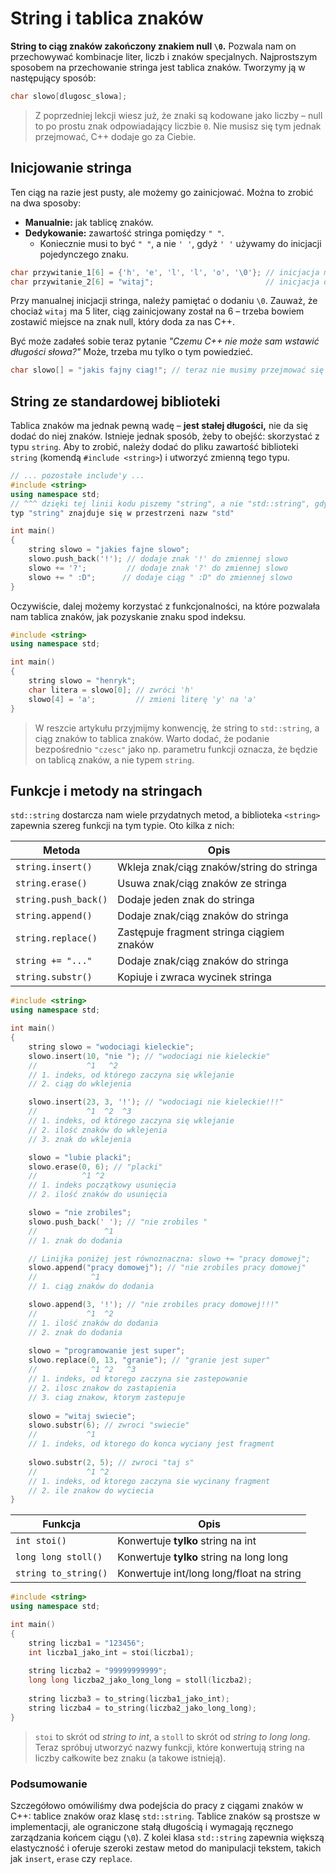 # String i tablica znaków

**String to ciąg znaków zakończony znakiem null `\0`.** Pozwala nam on przechowywać kombinacje liter, liczb i znaków specjalnych. Najprostszym sposobem na przechowanie stringa jest tablica znaków. Tworzymy ją w następujący sposób:

```cpp
char slowo[dlugosc_slowa];
```

> Z poprzedniej lekcji wiesz już, że znaki są kodowane jako liczby – null to po prostu znak odpowiadający liczbie `0`. Nie musisz się tym jednak przejmować, C++ dodaje go za Ciebie.

## Inicjowanie stringa

Ten ciąg na razie jest pusty, ale możemy go zainicjować. Można to zrobić na dwa sposoby:

- **Manualnie:** jak tablicę znaków.
- **Dedykowanie:** zawartość stringa pomiędzy `" "`.
  - Koniecznie musi to być `" "`, a nie `' '`, gdyż `' '` używamy do inicjacji pojedynczego znaku.

```cpp
char przywitanie_1[6] = {'h', 'e', 'l', 'l', 'o', '\0'}; // inicjacja manualna
char przywitanie_2[6] = "witaj";                         // inicjacja dedykowana
```

Przy manualnej inicjacji stringa, należy pamiętać o dodaniu `\0`. Zauważ, że chociaż `witaj` ma 5 liter, ciąg zainicjowany został na 6 – trzeba bowiem zostawić miejsce na znak null, który doda za nas C++.

Być może zadałeś sobie teraz pytanie *"Czemu C++ nie może sam wstawić długości słowa?"* Może, trzeba mu tylko o tym powiedzieć.

```cpp
char slowo[] = "jakis fajny ciag!"; // teraz nie musimy przejmować się długością słowa
```

## String ze standardowej biblioteki

Tablica znaków ma jednak pewną wadę – **jest stałej długości,** nie da się dodać do niej znaków. Istnieje jednak sposób, żeby to obejść: skorzystać z typu `string`. Aby to zrobić, należy dodać do pliku zawartość biblioteki `string` (komendą `#include <string>`) i utworzyć zmienną tego typu.

```cpp
// ... pozostałe include'y ...
#include <string>
using namespace std;
// ^^^ dzięki tej linii kodu piszemy "string", a nie "std::string", gdyż
typ "string" znajduje się w przestrzeni nazw "std"

int main()
{
    string slowo = "jakies fajne slowo";
    slowo.push_back('!'); // dodaje znak '!' do zmiennej slowo
    slowo += '?';         // dodaje znak '?' do zmiennej slowo
    slowo += " :D";      // dodaje ciąg " :D" do zmiennej slowo
}
```

Oczywiście, dalej możemy korzystać z funkcjonalności, na które pozwalała nam tablica znaków, jak pozyskanie znaku spod indeksu.

```cpp
#include <string>
using namespace std;

int main()
{
    string slowo = "henryk";
    char litera = slowo[0]; // zwróci 'h'
    slowo[4] = 'a';         // zmieni literę 'y' na 'a'
}
```

> W reszcie artykułu przyjmijmy konwencję, że string to `std::string`, a ciąg znaków to tablica znaków. Warto dodać, że podanie bezpośrednio `"czesc"` jako np. parametru funkcji oznacza, że będzie on tablicą znaków, a nie typem `string`.

## Funkcje i metody na stringach

`std::string` dostarcza nam wiele przydatnych metod, a biblioteka `<string>` zapewnia szereg funkcji na tym typie. Oto kilka z nich:

| Metoda              | Opis                                           |
| ------------------- | --------------------------------------------- |
| `string.insert()`   | Wkleja znak/ciąg znaków/string do stringa      |
| `string.erase()`    | Usuwa znak/ciąg znaków ze stringa              |
| `string.push_back()`| Dodaje jeden znak do stringa                  |
| `string.append()`   | Dodaje znak/ciąg znaków do stringa            |
| `string.replace()`  | Zastępuje fragment stringa ciągiem znaków   |
| `string += "..."`   | Dodaje znak/ciąg znaków do stringa            |
| `string.substr()`   | Kopiuje i zwraca wycinek stringa             |

```cpp
#include <string>
using namespace std;

int main()
{
    string slowo = "wodociagi kieleckie";
    slowo.insert(10, "nie "); // "wodociagi nie kieleckie"
    //           ^1   ^2
    // 1. indeks, od którego zaczyna się wklejanie
    // 2. ciąg do wklejenia

    slowo.insert(23, 3, '!'); // "wodociagi nie kieleckie!!!"
    //           ^1  ^2  ^3
    // 1. indeks, od którego zaczyna się wklejanie
    // 2. ilość znaków do wklejenia
    // 3. znak do wklejenia

    slowo = "lubie placki";
    slowo.erase(0, 6); // "placki"
    //          ^1 ^2
    // 1. indeks początkowy usunięcia
    // 2. ilość znaków do usunięcia

    slowo = "nie zrobiles";
    slowo.push_back(' '); // "nie zrobiles "
    //               ^1
    // 1. znak do dodania

    // Linijka poniżej jest równoznaczna: slowo += "pracy domowej";
    slowo.append("pracy domowej"); // "nie zrobiles pracy domowej"
    //            ^1
    // 1. ciąg znaków do dodania

    slowo.append(3, '!'); // "nie zrobiles pracy domowej!!!"
    //           ^1  ^2
    // 1. ilość znaków do dodania
	// 2. znak do dodania
	
	slowo = "programowanie jest super";
	slowo.replace(0, 13, "granie"); // "granie jest super"
	//            ^1 ^2   ^3
	// 1. indeks, od ktorego zaczyna sie zastepowanie
	// 2. ilosc znakow do zastapienia
	// 3. ciag znakow, ktorym zastepuje
	
	slowo = "witaj swiecie";
	slowo.substr(6); // zwroci "swiecie"
	//           ^1
	// 1. indeks, od ktorego do konca wyciany jest fragment 
	
	slowo.substr(2, 5); // zwroci "taj s"
	//           ^1 ^2
	// 1. indeks, od ktorego zaczyna sie wycinany fragment
	// 2. ile znakow do wyciecia
}
```

| Funkcja | Opis |
| -------- | ---------- |
| `int stoi()` | Konwertuje **tylko** string na int |
| `long long stoll()` | Konwertuje **tylko** string na long long |
| `string to_string()` | Konwertuje int/long long/float na string |

```cpp
#include <string>
using namespace std;

int main()
{
	string liczba1 = "123456";
	int liczba1_jako_int = stoi(liczba1);
	
	string liczba2 = "99999999999";
	long long liczba2_jako_long_long = stoll(liczba2);
	
	string liczba3 = to_string(liczba1_jako_int);
	string liczba4 = to_string(liczba2_jako_long_long);
}
```

> `stoi` to skrót od *string to int*, a `stoll` to skrót od *string to long long*. Teraz spróbuj utworzyć nazwy
  funkcji, które konwertują string na liczby całkowite bez znaku (a takowe istnieją).

### Podsumowanie

Szczegółowo omówiliśmy dwa podejścia do pracy z ciągami znaków w C++: tablice znaków oraz klasę `std::string`. Tablice znaków są prostsze w implementacji, ale ograniczone stałą długością i wymagają ręcznego zarządzania końcem ciągu (`\0`). Z kolei klasa `std::string` zapewnia większą elastyczność i oferuje szeroki zestaw metod do manipulacji tekstem, takich jak `insert`, `erase` czy `replace`. 